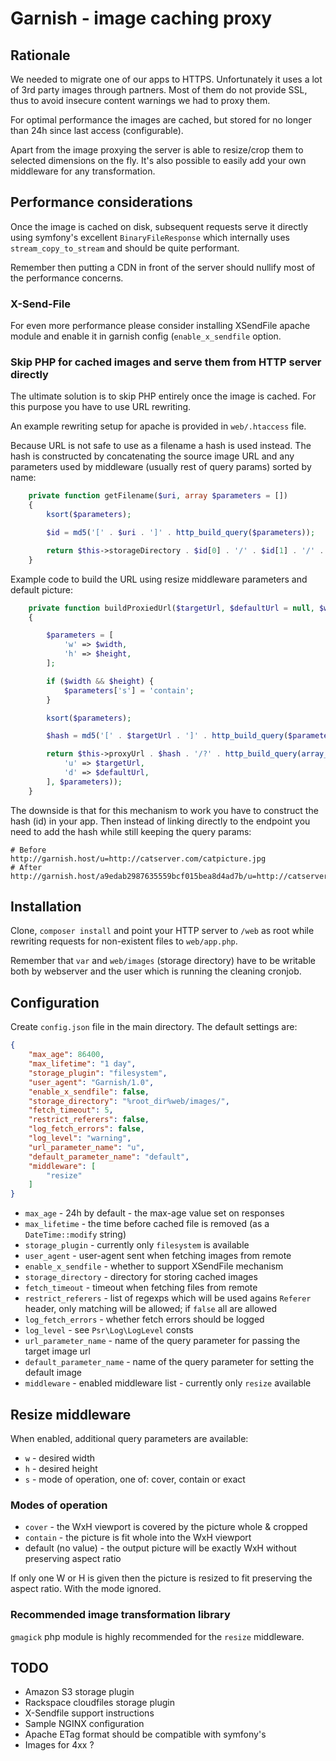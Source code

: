 Garnish - image caching proxy
=============================

## Rationale

We needed to migrate one of our apps to HTTPS. Unfortunately it uses a lot of 3rd party images through partners.
Most of them do not provide SSL, thus to avoid insecure content warnings we had to proxy them. 

For optimal performance the images are cached, but stored for no longer than 24h since last access (configurable).

Apart from the image proxying the server is able to resize/crop them to selected dimensions on the fly.
It's also possible to easily add your own middleware for any transformation.

## Performance considerations

Once the image is cached on disk, subsequent requests serve it directly using symfony's excellent
`BinaryFileResponse` which internally uses `stream_copy_to_stream` and should be quite performant.

Remember then putting a CDN in front of the server should nullify most of the performance concerns.

### X-Send-File

For even more performance please consider installing XSendFile apache module and enable it in garnish config (`enable_x_sendfile` option.

### Skip PHP for cached images and serve them from HTTP server directly

The ultimate solution is to skip PHP entirely once the image is cached. For this purpose you have to use
URL rewriting.

An example rewriting setup for apache is provided in `web/.htaccess` file.

Because URL is not safe to use as a filename a hash is used instead. The hash is constructed by concatenating
the source image URL and any parameters used by middleware (usually rest of query params) sorted by name:

```php
    private function getFilename($uri, array $parameters = [])
    {
        ksort($parameters);

        $id = md5('[' . $uri . ']' . http_build_query($parameters));

        return $this->storageDirectory . $id[0] . '/' . $id[1] . '/' . $id[2] . '/' . $id;
    }
```

Example code to build the URL using resize middleware parameters and default picture:

```php
    private function buildProxiedUrl($targetUrl, $defaultUrl = null, $width = null, $height = null)
    {

        $parameters = [
            'w' => $width,
            'h' => $height,
        ];

        if ($width && $height) {
            $parameters['s'] = 'contain';
        }

        ksort($parameters);

        $hash = md5('[' . $targetUrl . ']' . http_build_query($parameters));

        return $this->proxyUrl . $hash . '/?' . http_build_query(array_merge([
            'u' => $targetUrl,
            'd' => $defaultUrl,
        ], $parameters));
    }
```

The downside is that for this mechanism to work you have to construct the hash (id) in your app. Then instead
of linking directly to the endpoint you need to add the hash while still keeping the query params:

```
# Before
http://garnish.host/u=http://catserver.com/catpicture.jpg
# After 
http://garnish.host/a9edab2987635559bcf015bea8d4ad7b/u=http://catserver.com/catpicture.jpg
```

## Installation

Clone, `composer install` and point your HTTP server to `/web` as root while rewriting requests for
non-existent files to `web/app.php`. 

Remember that `var` and `web/images` (storage directory) have to be writable both by webserver and the user
which is running the cleaning cronjob.

## Configuration

Create `config.json` file in the main directory. The default settings are:
```json
{
    "max_age": 86400,                               
    "max_lifetime": "1 day",
    "storage_plugin": "filesystem",
    "user_agent": "Garnish/1.0",
    "enable_x_sendfile": false,
    "storage_directory": "%root_dir%web/images/",
    "fetch_timeout": 5,
    "restrict_referers": false,
    "log_fetch_errors": false,
    "log_level": "warning",
    "url_parameter_name": "u",
    "default_parameter_name": "default",
    "middleware": [
        "resize"
    ]
}
```

- `max_age` - 24h by default - the max-age value set on responses
- `max_lifetime` - the time before cached file is removed (as a `DateTime::modify` string)
- `storage_plugin` - currently only `filesystem` is available
- `user_agent` - user-agent sent when fetching images from remote
- `enable_x_sendfile` - whether to support XSendFile mechanism
- `storage_directory` - directory for storing cached images
- `fetch_timeout` - timeout when fetching files from remote
- `restrict_referers` - list of regexps which will be used agains `Referer` header, only matching will be allowed;
  if `false` all are allowed
- `log_fetch_errors` - whether fetch errors should be logged
- `log_level` - see `Psr\Log\LogLevel` consts
- `url_parameter_name` - name of the query parameter for passing the target image url
- `default_parameter_name` - name of the query parameter for setting the default image
- `middleware` - enabled middleware list - currently only `resize` available


## Resize middleware

When enabled, additional query parameters are available:

- `w` - desired width
- `h` - desired height
- `s` - mode of operation, one of: cover, contain or exact
 
### Modes of operation

- `cover` - the WxH viewport is covered by the picture whole & cropped
- `contain` - the picture is fit whole into the WxH viewport
- default (no value) - the output picture will be exactly WxH without preserving aspect ratio

If only one W or H is given then the picture is resized to fit preserving the aspect ratio. With the mode ignored.

### Recommended image transformation library

`gmagick` php module is highly recommended for the `resize` middleware.

## TODO

- Amazon S3 storage plugin
- Rackspace cloudfiles storage plugin
- X-Sendfile support instructions
- Sample NGINX configuration
- Apache ETag format should be compatible with symfony's
- Images for 4xx ?


